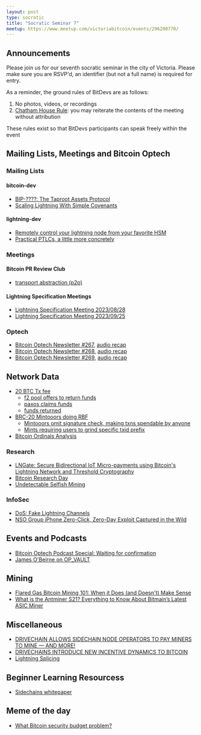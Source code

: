 ```yaml
---
layout: post
type: socratic
title: "Socratic Seminar 7"
meetup: https://www.meetup.com/victoriabitcoin/events/296200770/
---
```

## Announcements
Please join us for our seventh socratic seminar in the city of Victoria. Please make sure you are RSVP'd, an identifier (but not a full name) is required for entry.

As a reminder, the ground rules of BitDevs are as follows:
1. No photos, videos, or recordings
2. [Chatham House Rule](https://en.wikipedia.org/wiki/Chatham_House_Rule): you may reiterate the contents of the meeting without attribution

These rules exist so that BitDevs participants can speak freely within the event
## Mailing Lists, Meetings and Bitcoin Optech

### Mailing Lists
#### bitcoin-dev
- [BIP-????: The Taproot Assets Protocol](https://lists.linuxfoundation.org/pipermail/bitcoin-dev/2023-September/021938.html)
- [Scaling Lightning With Simple Covenants](https://lists.linuxfoundation.org/pipermail/bitcoin-dev/2023-September/021941.html)
#### lightning-dev
- [Remotely control your lightning node from your favorite HSM](https://lists.linuxfoundation.org/pipermail/lightning-dev/2023-September/004084.html)
- [Practical PTLCs, a little more concretely](https://lists.linuxfoundation.org/pipermail/lightning-dev/2023-September/004088.html)

### Meetings

#### Bitcoin PR Review Club
- [transport abstraction (p2p)](https://bitcoincore.reviews/28165)

#### Lightning Specification Meetings
- [Lightning Specification Meeting 2023/08/28](https://github.com/lightning/bolts/issues/1103)
- [Lightning Specification Meeting 2023/09/25](https://github.com/lightning/bolts/issues/1114)

### Optech
- [Bitcoin Optech Newsletter #267](https://bitcoinops.org/en/newsletters/2023/09/06/), [audio recap](https://bitcoinops.org/en/podcast/2023/09/07/)
- [Bitcoin Optech Newsletter #268](https://bitcoinops.org/en/newsletters/2023/09/13/), [audio recap](https://bitcoinops.org/en/podcast/2023/09/14/)
- [Bitcoin Optech Newsletter #269](https://bitcoinops.org/en/newsletters/2023/09/20/), [audio recap](https://bitcoinops.org/en/podcast/2023/09/21/)

## Network Data
- [20 BTC Tx fee](https://mempool.space/tx/d5392d474b4c436e1c9d1f4ff4be5f5f9bb0eb2e26b61d2781751474b7e870fd)
    - [f2 pool offers to return funds](https://twitter.com/satofishi/status/1701042302238724512)
    - [paxos claims funds](https://bitcoinmagazine.com/markets/paypal-reportedly-overpaid-510750-in-the-largest-usd-bitcoin-transaction-fee-ever-)
    - [funds returned](https://mempool.space/tx/1b9adb2878fce5cd1b6a11a011e3965f904829228d57cf90ca6731cd501890c6)
- [BRC-20 Mintooors doing RBF](https://twitter.com/mononautical/status/1699440451118313955)
    - [Mintooors omit signature check, making txns spendable by anyone](https://twitter.com/mononautical/status/1705457795745595570)
    - [Mints requiring users to grind specific txid prefix](https://twitter.com/mononautical/status/1705643867955958265)
- [Bitcoin Ordinals Analysis](https://dune.com/dgtl_assets/bitcoin-ordinals-analysis)

### Research
- [LNGate: Secure Bidirectional IoT Micro-payments using Bitcoin's Lightning Network and Threshold Cryptography](https://arxiv.org/abs/2206.02248)
- [Bitcoin Research Day](https://www.brd23.com)
- [Undetectable Selfish Mining](https://arxiv.org/abs/2309.06847v1)

### InfoSec
- [DoS: Fake Lightning Channels](https://morehouse.github.io/lightning/fake-channel-dos/)
- [NSO Group iPhone Zero-Click, Zero-Day Exploit Captured in the Wild](https://citizenlab.ca/2023/09/blastpass-nso-group-iphone-zero-click-zero-day-exploit-captured-in-the-wild/)

## Events and Podcasts
- [Bitcoin Optech Podcast Special: Waiting for confirmation](https://bitcoinops.org/en/podcast/2023/09/waiting-for-confirmation/)
- [James O'Beirne on OP_VAULT](https://brink.dev/blog/2023/08/23/eng-call-opvault/)

## Mining
- [Flared Gas Bitcoin Mining 101: When it Does (and Doesn't) Make Sense](https://hashrateindex.com/blog/flared-gas-bitcoin-mining-101/)
- [What is the Antminer S21? Everything to Know About Bitmain’s Latest ASIC Miner](https://hashrateindex.com/blog/what-is-the-antminer-s21-everything-to-know-about-bitmains-latest-asic-miner/)

## Miscellaneous
- [DRIVECHAIN ALLOWS SIDECHAIN NODE OPERATORS TO PAY MINERS TO MINE — AND MORE!](https://bitcoinmagazine.com/technical/drivechains-allow-sidechain-node-miners)
- [DRIVECHAINS INTRODUCE NEW INCENTIVE DYNAMICS TO BITCOIN](https://bitcoinmagazine.com/technical/drivechains-introduce-new-incentive-dynamics-to-bitcoin)
- [Lightning Splicing](https://lightningsplice.com/splicing_explained.html)

## Beginner Learning Resourcess
- [Sidechains whitepaper](https://blockstream.com/sidechains.pdf)

## Meme of the day
- [What Bitcoin security budget problem?](https://twitter.com/HalvingPartyMF/status/1706720903600783757)
